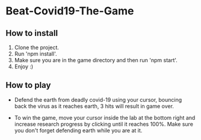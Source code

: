 # Beat-Covid19-The-Game

## How to install
1. Clone the project.
2. Run 'npm install'.
3. Make sure you are in the game directory and then run 'npm start'.
4. Enjoy :)

## How to play
- Defend the earth from deadly covid-19 using your cursor, bouncing back the virus as it reaches earth, 3 hits will result in game over.

- To win the game, move your cursor inside the lab at the bottom right and increase research progress by clicking until it reaches 100%. Make sure you don't forget defending earth while you are at it.
